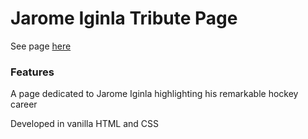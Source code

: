 # Jarome Iginla Tribute Page
See page [here](https://seanmowz.github.io/JaromeIginlaTribute/)
### Features

A page dedicated to Jarome Iginla highlighting his remarkable hockey career

Developed in vanilla HTML and CSS